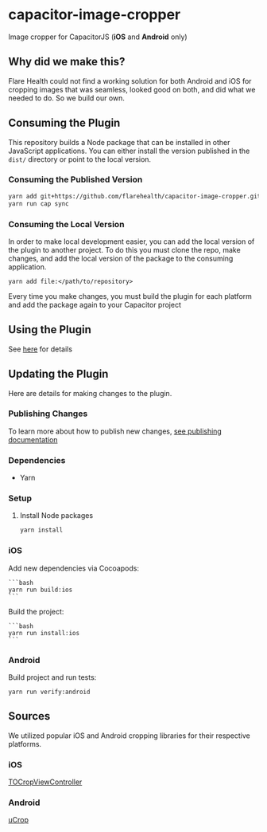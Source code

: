 # capacitor-image-cropper

Image cropper for CapacitorJS (**iOS** and **Android** only)

## Why did we make this?

Flare Health could not find a working solution for both Android and iOS for cropping images that was seamless, looked good on both, and did what we needed to do. So we build our own.

## Consuming the Plugin

This repository builds a Node package that can be installed in other JavaScript applications. You can either install the version published in the `dist/` directory or point to the local version.

### Consuming the Published Version

```bash
yarn add git+https://github.com/flarehealth/capacitor-image-cropper.git
yarn run cap sync
```

### Consuming the Local Version

In order to make local development easier, you can add the local version of the plugin to another project. To do this you must clone the repo, make changes, and add the local version of the package to the consuming application.

```
yarn add file:</path/to/repository>
```

Every time you make changes, you must build the plugin for each platform and add the package again to your Capacitor project

## Using the Plugin

See [here][#usage-documentation] for details

## Updating the Plugin

Here are details for making changes to the plugin.

### Publishing Changes

To learn more about how to publish new changes, [see publishing documentation][#publishing-changes]

### Dependencies

 * Yarn

### Setup

1. Install Node packages

    ```bash
    yarn install
    ```

### iOS

Add new dependencies via Cocoapods:

    ```bash
    yarn run build:ios
    ```

Build the project:

    ```bash
    yarn run install:ios
    ```

### Android

Build project and run tests:

```
yarn run verify:android
```

## Sources

We utilized popular iOS and Android cropping libraries for their respective platforms.

### iOS

[TOCropViewController](https://github.com/TimOliver/TOCropViewController/)

### Android

[uCrop](https://github.com/Yalantis/uCrop)


[#publishing-changes]: /documentation/publishing.md
[#usage-documentation]: /documentation/usage.md
